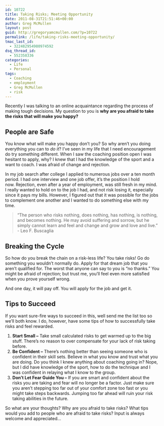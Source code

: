 ```yaml
---
id: 10722
title: Taking Risks; Meeting Opportunity
date: 2011-08-31T21:51:46+00:00
author: Greg McMullen
layout: post
guid: http://gregoryamcmullen.com/?p=10722
permalink: /life/taking-risks-meeting-opportunity/
tmac_last_id:
  - 322482954980974592
dsq_thread_id:
  - 552358336
categories:
  - Life
  - Personal
tags:
  - Coaching
  - employment
  - Greg McMullen
  - risk
---
```


Recently I was talking to an online acquaintance regarding the process of making tough decisions. My question to you is __why are you afraid to take the risks that will make you happy?__

## People are Safe

You know what will make you happy don&#8217;t you? So why aren&#8217;t you doing everything you can to _do it_? I&#8217;ve seen in my life that I need encouragement do try something different. When I saw the coaching position open I was hesitant to apply, why? I knew that I had the knowledge of the sport and a want to coach. I was afraid of change and rejection.

In my job search after college I applied to numerous jobs over a ten month period. I had one interview and one job offer, it&#8217;s the position I hold now. Rejection, even after a year of employment, was still fresh in my mind. I really wanted to hold on to the job I had, and not risk losing it, especially since it pays my bills. However, I figured out that it was possible for the jobs to complement one another and I wanted to do something else with my time.

> “The person who risks nothing, does nothing, has nothing, is nothing, and becomes nothing. He may avoid suffering and sorrow, but he simply cannot learn and feel and change and grow and love and live.” - Leo F. Buscaglia

## Breaking the Cycle

So how do you break the chain on a risk-less life? You take risks! Go do something you wouldn&#8217;t normally do. Apply for that dream job that you aren&#8217;t qualified for. The worst that anyone can say to you is &#8220;no thanks.&#8221; You might be afraid of rejection; but trust me, you&#8217;ll feel even more satisfied when you prove yourself wrong.

And one day, it will pay off. You will apply for the job and get it.

## Tips to Succeed

If you want sure-fire ways to succeed in this, well send me the list too so we&#8217;ll both know. I do, however, have some tips of how to successfully take risks and feel rewarded.

  1. **Start Small &#8211;** Take small calculated risks to get warmed up to the big stuff. There&#8217;s no reason to over compensate for your lack of risk taking before.
  2. **Be Confident &#8211;** There&#8217;s nothing better than seeing someone who is confident in their skill sets. Believe in what you know and trust what you are doing. Do you think I knew anything about coaching going in? Nope, but I did have knowledge of the sport, how to do the technique and I was confident in relaying what I know to the group.
  3. **Don&#8217;t Let Fear Guide You &#8211;** If you are smart and confident about the risks you are taking and fear will no longer be a factor. Just make sure you aren&#8217;t stepping too far out of your comfort zone too fast or you might take steps backwards. Jumping too far ahead will ruin your risk taking abilities in the future.

So what are your thoughts? Why are you afraid to take risks? What tips would you add to people who are afraid to take risks? Input is always welcome and appreciated&#8230;